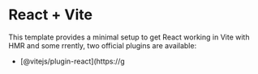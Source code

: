 # React + Vite

This template provides a minimal setup to get React working in Vite with HMR and some rrently, two official plugins are available:
- [@vitejs/plugin-react](https://g
